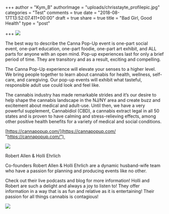 +++
author = "Kym_B"
authorImage = "uploads/chrisstayte_profilepic.jpg"
categories = "Test"
comments = true
date = "2018-08-17T13:52:07.411+00:00"
draft = true
share = true
title = "Bad Girl, Good Health"
type = "post"

+++
![](/uploads/CannapopuplogowithBest.png)

The best way to describe the Canna Pop-Up event is one-part social event, one-part education, one-part foodie, one-part art exhibit, and ALL parts for anyone with an open mind. Pop-up experiences last for only a brief period of time. They are transitory and as a result, exciting and compelling. 

The Canna Pop-Up experience will elevate your senses to a higher level. We bring people together to learn about cannabis for health, wellness, self-care, and caregiving. Our pop-up events will exhibit what tasteful, responsible adult use could look and feel like. 

The cannabis industry has made remarkable strides and it’s our desire to help shape the cannabis landscape in the NJ/NY area and create buzz and excitement about medical and adult-use. Until then, we have a very powerful supplement, Cannabidiol (CBD), a cannabis extract legal in all 50 states and is proven to have calming and stress-relieving effects, among other positive health benefits for a variety of medical and social conditions. 

[https://cannapopup.com/](https://cannapopup.com/ "https://cannapopup.com/") 

![](/uploads/Holli-Robert-Backyard-party.jpg)

Robert Allen & Holli Ehrlich 

Co-founders Robert Allen & Holli Ehrlich are a dynamic husband-wife team who have a passion for planning and producing events like no other. 

Check out their live podcasts and blog for more information! Holli and Robert are such a delight and always a joy to listen to! They offer information in a way that is as fun and relative as it is entertaining! Their passion for all things cannabis is contagious!

![](/uploads/cannapopupLogo.jpg)